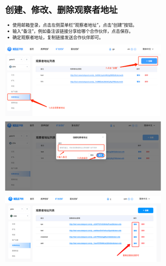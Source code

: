 # 创建、修改、删除观察者地址

* 使用邮箱登录，点击左侧菜单栏“观察者地址”，点击“创建”按钮。
* 输入“备注”，例如备注该链接分享给哪个合作伙伴，点击保存。
* 确定观察者地址，复制链接发送合作伙伴即可。

![](<../../.gitbook/assets/image (26).png>)

![](<../../.gitbook/assets/image (33).png>)

![](<../../.gitbook/assets/image (81).png>)
